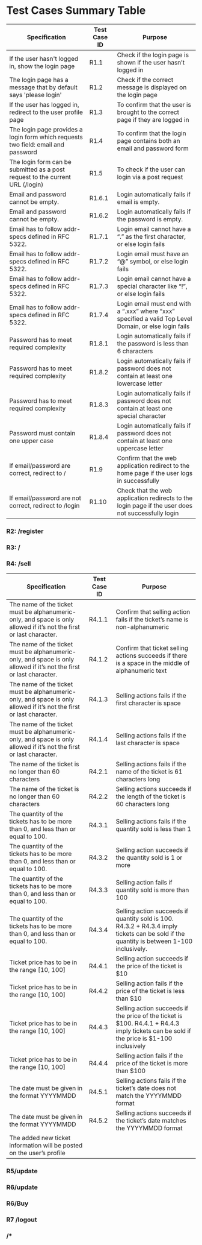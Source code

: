 
# Test Cases Summary Table

| Specification                                                                     | Test Case ID | Purpose                                                                                                 |
|-----------------------------------------------------------------------------------|--------------|---------------------------------------------------------------------------------------------------------|
| If the user hasn't logged in, show the login page                                 | R1.1         | Check if the login page is shown if the user hasn’t logged in                                           |
| The login page has a message that by default says 'please login'                  | R1.2         | Check if the correct message is displayed on the login page                                             |
| If the user has logged in, redirect to the user profile page                      | R1.3         | To confirm that the user is brought to the correct page if they are logged in                           |
| The login page provides a login form which requests two field: email and password | R1.4         | To confirm that the login page contains both an email and password form                                 |
| The login form can be submitted as a post request to the current URL (/login)     | R1.5         | To check if the user can login via a post request                                                       |
| Email and password cannot be empty.                                               | R1.6.1       | Login automatically fails if email is empty.                                                            |
| Email and password cannot be empty.                                               | R1.6.2       | Login automatically fails if the password is empty.                                                     |
| Email has to follow addr-specs defined in RFC 5322.                               | R1.7.1       | Login email cannot have a “.” as the first character, or else login fails                               |
| Email has to follow addr-specs defined in RFC 5322.                               | R1.7.2       | Login email must have an “@” symbol, or else login fails                                                |
| Email has to follow addr-specs defined in RFC 5322.                               | R1.7.3       | Login email cannot have a special character like “!”, or else login fails                               |
| Email has to follow addr-specs defined in RFC 5322.                               | R1.7.4       | Login email  must end with a “.xxx” where “xxx” specified a valid Top Level Domain, or else login fails |
| Password has to meet required complexity                                          | R1.8.1       | Login automatically fails if the password is less than 6 characters                                     |
| Password has to meet required complexity                                          | R1.8.2       | Login automatically fails if password does not contain at least one lowercase letter                    |
| Password has to meet required complexity                                          | R1.8.3       | Login automatically fails if password does not contain at least one special character                   |
| Password must contain one upper case                                              | R1.8.4       | Login automatically fails if password does not contain at least one uppercase letter                    |
| If email/password are correct, redirect to /                                      | R1.9         | Confirm that the web application redirect to the home page if the user logs in successfully             |
| If email/password are not correct, redirect to /login                             | R1.10        | Check that the web application redirects to the login page if the user does not successfully login      |


### R2: /register



### R3: /


### R4: /sell
| Specification                                                                     | Test Case ID | Purpose                                                                                                 |
|-----------------------------------------------------------------------------------|--------------|---------------------------------------------------------------------------------------------------------|
| The name of the ticket must be alphanumeric-only, and space is only allowed if it’s not the first or last character. | R4.1.1       | Confirm that selling action fails if the ticket’s name is non-alphanumeric                                                                 |
| The name of the ticket must be alphanumeric-only, and space is only allowed if it’s not the first or last character. | R4.1.2       | Confirm that ticket selling actions succeeds if there is a space in the middle of alphanumeric text                                        |
| The name of the ticket must be alphanumeric-only, and space is only allowed if it’s not the first or last character. | R4.1.3       | Selling actions fails if the first character is space                                                                                      |
| The name of the ticket must be alphanumeric-only, and space is only allowed if it’s not the first or last character. | R4.1.4       | Selling actions fails if the last character is space                                                                                       |
| The name of the ticket is no longer than 60 characters                                                               | R4.2.1       | Selling actions fails if the name of the ticket is 61 characters long                                                                      |
| The name of the ticket is no longer than 60 characters                                                               | R4.2.2       | Selling actions succeeds if the length of the ticket is 60 characters long                                                                 |
| The quantity of the tickets has to be more than 0, and less than or equal to 100.                                    | R4.3.1       | Selling actions fails if the quantity sold is less than 1                                                                                  |
| The quantity of the tickets has to be more than 0, and less than or equal to 100.                                    | R4.3.2       | Selling action succeeds if the quantity sold is 1 or more                                                                                  |
| The quantity of the tickets has to be more than 0, and less than or equal to 100.                                    | R4.3.3       | Selling action fails if quantity sold is more than 100                                                                                     |
| The quantity of the tickets has to be more than 0, and less than or equal to 100.                                    | R4.3.4       | Selling action succeeds if quantity sold is 100. R4.3.2 + R4.3.4 imply tickets can be sold if the quantity is between 1-100 inclusively.   |
| Ticket price has to be in the range [10, 100]                                                                        | R4.4.1       | Selling action succeeds if the price of the ticket is $10                                                                                  |
| Ticket price has to be in the range [10, 100]                                                                        | R4.4.2       | Selling action fails if the price of the ticket is less than $10                                                                           |
| Ticket price has to be in the range [10, 100]                                                                        | R4.4.3       | Selling action succeeds if the price of the ticket is $100.  R4.4.1 + R4.4.3 imply tickets can be sold if the price is  $1-100 inclusively |
| Ticket price has to be in the range [10, 100]                                                                        | R4.4.4       | Selling action fails if the price of the ticket is more than $100                                                                          |
| The date must be given in the format YYYYMMDD                                                                        | R4.5.1       | Selling actions fails if the ticket’s date does not match the YYYYMMDD format                                                              |
| The date must be given in the format YYYYMMDD                                                                        | R4.5.2       | Selling actions succeeds if the ticket’s date matches the  YYYYMMDD format                                                                 |
| The added new ticket information will be posted on the user’s profile   





### R5/update


### R6/update


### R6/Buy



### R7 /logout


### /*